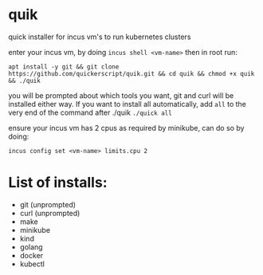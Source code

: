 # quik
quick installer for incus vm's to run kubernetes clusters

enter your incus vm, by doing `incus shell <vm-name>`
then in root run:
```
apt install -y git && git clone https://github.com/quickerscript/quik.git && cd quik && chmod +x quik && ./quik
```

you will be prompted about which tools you want, git and curl will be installed either way. If you want to install all automatically, add `all` to the very end of the command after ./quik `./quick all`

ensure your incus vm has 2 cpus as required by minikube, can do so by doing:
```
incus config set <vm-name> limits.cpu 2
```

# List of installs:
- git (unprompted)
- curl (unprompted)
- make
- minikube
- kind
- golang
- docker
- kubectl
